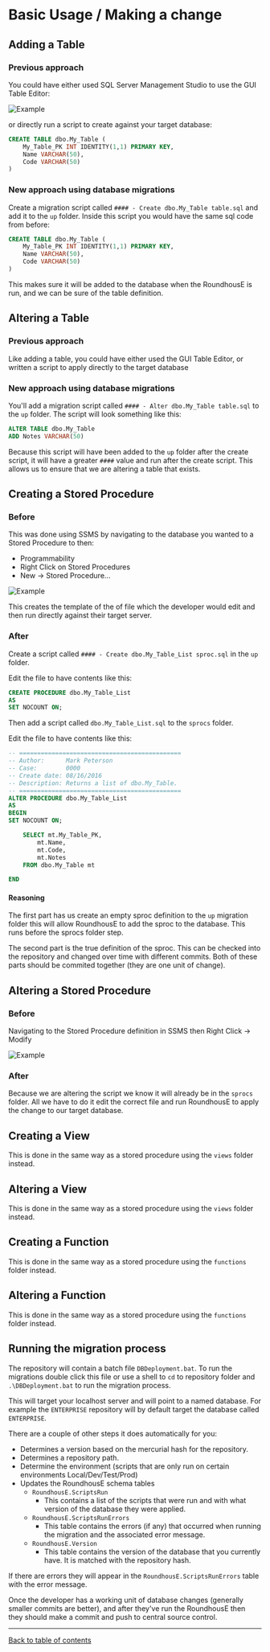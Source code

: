 # Basic Usage / Making a change

## Adding a Table

### Previous approach

You could have either used SQL Server Management Studio to use the GUI Table Editor:

![Example](Images/Basic_1.PNG)

or directly run a script to create against your target database:

```SQL
CREATE TABLE dbo.My_Table (
    My_Table_PK INT IDENTITY(1,1) PRIMARY KEY,
    Name VARCHAR(50),
    Code VARCHAR(50)
)
```

### New approach using database migrations

Create a migration script called `#### - Create dbo.My_Table table.sql` and add it to the `up` folder.
Inside this script you would have the same sql code from before:

```SQL
CREATE TABLE dbo.My_Table (
    My_Table_PK INT IDENTITY(1,1) PRIMARY KEY,
    Name VARCHAR(50),
    Code VARCHAR(50)
)
```
This makes sure it will be added to the database when the RoundhousE is run, and we can be sure of the table definition.

## Altering a Table

### Previous approach

Like adding a table, you could have either used the GUI Table Editor, or written a script to apply directly to the target database

### New approach using database migrations

You'll add a migration script called `#### - Alter dbo.My_Table table.sql` to the `up` folder. The script will look something like this:

```SQL
ALTER TABLE dbo.My_Table
ADD Notes VARCHAR(50)
```

Because this script will have been added to the `up` folder after the create script, it will have a greater `####` value and run after the create script. This allows us to ensure that we are altering a table that exists.

## Creating a Stored Procedure

### Before

This was done using SSMS by navigating to the database you wanted to a Stored Procedure to then:
- Programmability
- Right Click on Stored Procedures
- New -> Stored Procedure...

![Example](Images/Basic_2.PNG)

This creates the template of the of file which the developer would edit and then run directly against their target server.

### After

Create a script called `#### - Create dbo.My_Table_List sproc.sql` in the `up` folder.

Edit the file to have contents like this:

```SQL
CREATE PROCEDURE dbo.My_Table_List
AS
SET NOCOUNT ON;
```

Then add a script called `dbo.My_Table_List.sql` to the `sprocs` folder.

Edit the file to have contents like this:

```SQL
-- =============================================
-- Author:      Mark Peterson
-- Case:        0000
-- Create date: 08/16/2016
-- Description: Returns a list of dbo.My_Table.
-- =============================================
ALTER PROCEDURE dbo.My_Table_List
AS
BEGIN
SET NOCOUNT ON;

    SELECT mt.My_Table_PK,
        mt.Name,
        mt.Code,
        mt.Notes
    FROM dbo.My_Table mt

END
```

#### Reasoning

The first part has us create an empty sproc definition to the `up` migration folder this will allow RoundhousE to add the sproc to the database.  This runs before the sprocs folder step.

The second part is the true definition of the sproc.  This can be checked into the repository and changed over time with different commits.  Both of these parts should be commited together (they are one unit of change).

## Altering a Stored Procedure

### Before

Navigating to the Stored Procedure definition in SSMS then Right Click -> Modify

![Example](Images/Basic_3.PNG)

### After

Because we are altering the script we know it will already be in the `sprocs` folder.  All we have to do it edit the correct file and run RoundhousE to apply the change to our target database.

## Creating a View

This is done in the same way as a stored procedure using the `views` folder instead.

## Altering a View

This is done in the same way as a stored procedure using the `views` folder instead.

## Creating a Function

This is done in the same way as a stored procedure using the `functions` folder instead.

## Altering a Function

This is done in the same way as a stored procedure using the `functions` folder instead.

## Running the migration process

The repository will contain a batch file `DBDeployment.bat`.  To run the migrations double click this file or use a shell to `cd` to repository folder and `.\DBDeployment.bat` to run the migration process.

This will target your localhost server and will point to a named database.  For example the `ENTERPRISE` repository will by default target the database called `ENTERPRISE`.

There are a couple of other steps it does automatically for you:

- Determines a version based on the mercurial hash for the repository.
- Determines a repository path.
- Determine the environment (scripts that are only run on certain environments Local/Dev/Test/Prod)
- Updates the RoundhousE schema tables
    - `RoundhousE.ScriptsRun`
        - This contains a list of the scripts that were run and with what version of the database they were applied.
    - `RoundhousE.ScriptsRunErrors`
        - This table contains the errors (if any) that occurred when running the migration and the associated error message.
    - `RoundhousE.Version`
        - This table contains the version of the database that you currently have.  It is matched with the repository hash.

If there are errors they will appear in the `RoundhousE.ScriptsRunErrors` table with the error message.

Once the developer has a working unit of database changes (generally smaller commits are better), and after they've run the RoundhousE then they should make a commit and push to central source control.

***

[Back to table of contents](README.md)
